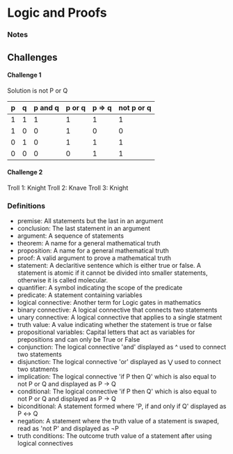 # Logic and Proofs

### Notes


## Challenges
#### Challenge 1 
Solution is not P or Q

|  p  |  q  |  p and q  |  p or q  |  p => q  |  not p or q  |
|-----|-----|-----------|----------|----------|--------------|
|  1  |  1  |     1     |    1     |    1     |      1       |
|  1  |  0  |     0     |    1     |    0     |      0       |
|  0  |  1  |     0     |    1     |    1     |      1       |
|  0  |  0  |     0     |    0     |    1     |      1       |
#### Challenge 2
Troll 1: Knight
Troll 2: Knave
Troll 3: Knight
### Definitions

* premise: All statements but the last in an argument
* conclusion: The last statement in an argument
* argument: A sequence of statements
* theorem: A name for a general mathematical truth
* proposition: A name for a general mathematical truth
* proof: A valid argument to prove a mathematical truth
* statement: A declaritive sentence which is either true or false. A statement is atomic if it cannot be divided into smaller statements, otherwise it is called molecular.
* quantifier: A symbol indicating the scope of the predicate
* predicate: A statement containing variables
* logical connective: Another term for Logic gates in mathematics
* binary connective: A logical connective that connects two statements
* unary connective: A logical connective that applies to a single statment
* truth value: A value indicating whether the statement is true or false
* propositional variables: Capital letters that act as variables for prepositions and can only be True or False
* conjunction: The logical connective 'and' displayed as ^ used to connect two statements
* disjunction: The logical connective 'or' displayed as ⋁ used to connect two statments
* implication: The logical connective 'if P then Q' which is also equal to not P or Q and displayed as P → Q
* conditional: The logical connective 'if P then Q' which is also equal to not P or Q and displayed as P → Q
* biconditional: A statement formed where 'P, if and only if Q' displayed as P ↔ Q
* negation: A statement where the truth value of a statement is swaped, read as 'not P' and displayed as ¬P
* truth conditions: The outcome truth value of a statement after using logical connectives
